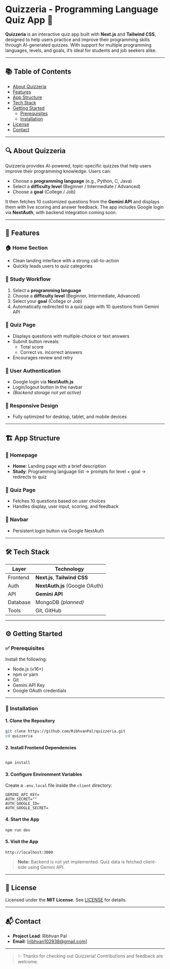 
# Quizzeria - Programming Language Quiz App 🎯

**Quizzeria** is an interactive quiz app built with **Next.js** and **Tailwind CSS**, designed to help users practice and improve their programming skills through AI-generated quizzes. With support for multiple programming languages, levels, and goals, it’s ideal for students and job seekers alike.

---

## 📚 Table of Contents

- [About Quizzeria](#about-quizzeria)
- [Features](#features)
- [App Structure](#app-structure)
- [Tech Stack](#tech-stack)
- [Getting Started](#getting-started)
  - [Prerequisites](#prerequisites)
  - [Installation](#installation)
- [License](#license)
- [Contact](#contact)

---

## 🔍 About Quizzeria

Quizzeria provides AI-powered, topic-specific quizzes that help users improve their programming knowledge. Users can:

- Choose a **programming language** (e.g., Python, C, Java)
- Select a **difficulty level** (Beginner / Intermediate / Advanced)
- Choose a **goal** (College / Job)

It then fetches 10 customized questions from the **Gemini API** and displays them with live scoring and answer feedback. The app includes Google login via **NextAuth**, with backend integration coming soon.

---

## 🚀 Features

### 🏠 Home Section


- Clean landing interface with a strong call-to-action
- Quickly leads users to quiz categories


### 📘 Study Workflow

1. Select a **programming language**
2. Choose a **difficulty level** (Beginner, Intermediate, Advanced)
3. Select your **goal** (College or Job)
4. Automatically redirected to a quiz page with 10 questions from Gemini API

### 🧠 Quiz Page

- Displays questions with multiple-choice or text answers
- Submit button reveals:
  - Total score
  - Correct vs. incorrect answers
- Encourages review and retry

### 🔐 User Authentication

- Google login via **NextAuth.js**
- Login/logout button in the navbar
- *(Backend storage not yet active)*

### 📱 Responsive Design

- Fully optimized for desktop, tablet, and mobile devices

---

## 🏗️ App Structure

### 📌 Homepage
- **Home**: Landing page with a brief description 
- **Study**: Programming language list → prompts for level + goal → redirects to quiz

### 📌 Quiz Page
- Fetches 10 questions based on user choices
- Handles display, user input, scoring, and feedback

### 📌 Navbar
- Persistent login button via Google NextAuth

---

## 🛠️ Tech Stack

| Layer         | Technology                         |
|---------------|-------------------------------------|
| Frontend      | **Next.js**, **Tailwind CSS**       |
| Auth          | **NextAuth.js** (Google OAuth)      |
| API           | **Gemini API**                      |
| Database      | MongoDB *(planned)*                 |
| Tools         | Git, GitHub     |

---

## ⚙️ Getting Started

### ✅ Prerequisites

Install the following:

- Node.js (v16+)
- npm or yarn
- Git
- Gemini API Key
- Google OAuth credentials

---

### 🧩 Installation

#### 1. Clone the Repository

```bash
git clone https://github.com/RibhvanPal/quizzeria.git
cd quizzeria
````

#### 2. Install Frontend Dependencies

```bash

npm install
```

#### 3. Configure Environment Variables

Create a `.env.local` file inside the `client` directory:

```env
GEMINI_API_KEY=
AUTH_SECRET="" 
AUTH_GOOGLE_ID=
AUTH_GOOGLE_SECRET=
```

#### 4. Start the App

```bash
npm run dev
```

#### 5. Visit the App

```
http://localhost:3000
```

> **Note:** Backend is not yet implemented. Quiz data is fetched client-side using Gemini API.

---


## 📄 License

Licensed under the **MIT License**. See [LICENSE](./LICENSE) for details.

---

## 📬 Contact

* **Project Lead**: Ribhvan Pal
* **Email**: \[[ribhvan102938@gmail.com](mailto:ribhvan102938@gmail.com)]

---

> ✨ Thanks for checking out Quizzeria! Contributions and feedback are welcome.

